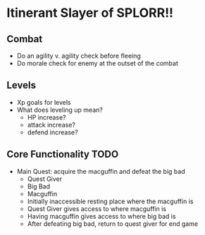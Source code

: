 ﻿# Itinerant Slayer of SPLORR!!

## Combat

* Do an agility v. agility check before fleeing
* Do morale check for enemy at the outset of the combat

## Levels

* Xp goals for levels
* What does leveling up mean?
    * HP increase?
    * attack increase?
    * defend increase?

## Core Functionality TODO

* Main Quest: acquire the macguffin and defeat the big bad
    * Quest Giver
    * Big Bad
    * Macguffin
    * Initially inaccessible resting place where the macguffin is
    * Quest Giver gives access to where macguffin is
    * Having macguffin gives access to where big bad is
    * After defeating big bad, return to quest giver for end game



